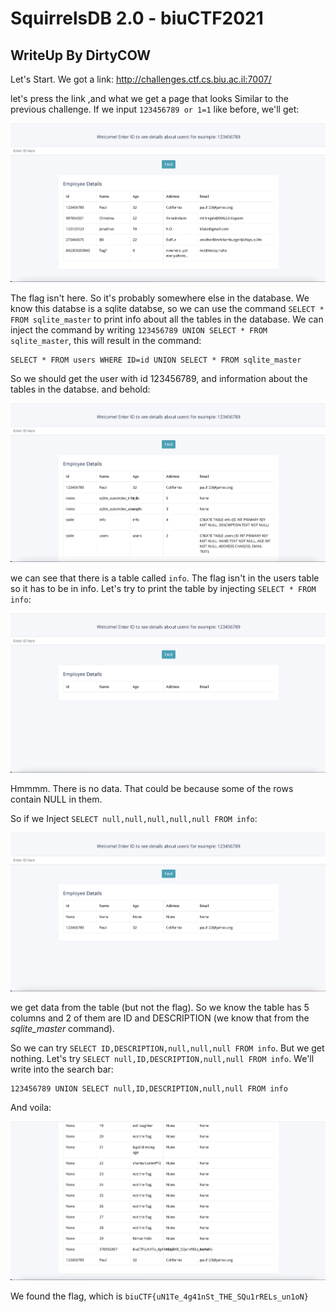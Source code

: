 # SquirrelsDB 2.0 - biuCTF2021
## WriteUp By DirtyCOW

Let's Start. We got a link: http://challenges.ctf.cs.biu.ac.il:7007/

let's press the link ,and what we get a page that looks
Similar to the previous challenge. If we input ```123456789 or 1=1``` like before, we'll get:

![Screenshot](1.png) 

The flag isn't here. So it's probably somewhere else in the database. We know this databse is a sqlite databse, so we 
can use the command ```SELECT * FROM sqlite_master``` to print info about all the tables in the database. 
We can inject the command by writing ```123456789 UNION SELECT * FROM sqlite_master```, this will result in the command:
```
SELECT * FROM users WHERE ID=id UNION SELECT * FROM sqlite_master
```
So we should get the user with id 123456789, and information about the tables in the databse. and behold:

![Screenshot](2.png) 

we can see that there is a table called ```info```. The flag isn't in the users table so it has to be in info.
Let's try to print the table by injecting ```SELECT * FROM info```:

![Screenshot](3.png) 

Hmmmm. There is no data. That could be because some of the rows contain NULL in them.

So if we Inject ```SELECT null,null,null,null,null FROM info```:

![Screenshot](4.png) 


we get data from the table (but not the flag). So we know the table has 5 columns and 2 of them 
are ID and DESCRIPTION (we know that from the *sqlite_master* command).

So we can try ```SELECT ID,DESCRIPTION,null,null,null FROM info```. But we get nothing.
Let's try ```SELECT null,ID,DESCRIPTION,null,null FROM info```. We'll write into the search bar:
```
123456789 UNION SELECT null,ID,DESCRIPTION,null,null FROM info
```

And voila:

![Screenshot](5.png) 

We found the flag, which is ```biuCTF{uN1Te_4g41nSt_THE_SQu1rRELs_un1oN}```

